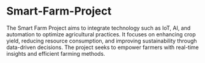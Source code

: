 # Smart-Farm-Project
The Smart Farm Project aims to integrate technology such as IoT, AI, and automation to optimize agricultural practices. It focuses on enhancing crop yield, reducing resource consumption, and improving sustainability through data-driven decisions. The project seeks to empower farmers with real-time insights and efficient farming methods.
